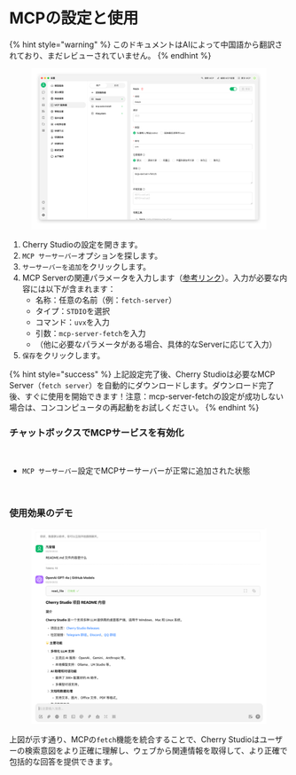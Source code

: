 # MCPの設定と使用


{% hint style="warning" %}
このドキュメントはAIによって中国語から翻訳されており、まだレビューされていません。
{% endhint %}




<figure><img src="../../.gitbook/assets/image (8) (1).png" alt=""><figcaption></figcaption></figure>

1. Cherry Studioの設定を開きます。
2. `MCP サーサーバー`オプションを探します。
3. `サーサーバーを追加`をクリックします。
4. MCP Serverの関連パラメータを入力します（[参考リンク](https://github.com/modelcontextprotocol/servers/tree/main/src/fetch)）。入力が必要な内容には以下が含まれます：
   * 名称：任意の名前（例：`fetch-server`）
   * タイプ：`STDIO`を選択
   * コマンド：`uvx`を入力
   * 引数：`mcp-server-fetch`を入力
   * （他に必要なパラメータがある場合、具体的なServerに応じて入力）
5. `保存`をクリックします。

{% hint style="success" %}
上記設定完了後、Cherry Studioは必要なMCP Server（`fetch server`）を自動的にダウンロードします。ダウンロード完了後、すぐに使用を開始できます！注意：mcp-server-fetchの設定が成功しない場合は、コンコンピュータの再起動をお試しください。
{% endhint %}

### チャットボックスでMCPサービスを有効化

<figure><img src="../../.gitbook/assets/MCP-入力框按钮示例.png" alt=""><figcaption></figcaption></figure>

* `MCP サーサーバー`設定でMCPサーサーバーが正常に追加された状態

<figure><img src="../../.gitbook/assets/MCPサーバー示例.png" alt=""><figcaption></figcaption></figure>

### **使用効果のデモ**

<figure><img src="../../.gitbook/assets/image (1) (1) (1) (1) (1) (1).png" alt=""><figcaption></figcaption></figure>

上図が示す通り、MCPの`fetch`機能を統合することで、Cherry Studioはユーザーの検索意図をより正確に理解し、ウェブから関連情報を取得して、より正確で包括的な回答を提供できます。